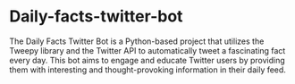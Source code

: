 # Daily-facts-twitter-bot
The Daily Facts Twitter Bot is a Python-based project that utilizes the Tweepy library and the Twitter API to automatically tweet a fascinating fact every day. This bot aims to engage and educate Twitter users by providing them with interesting and thought-provoking information in their daily feed. 
